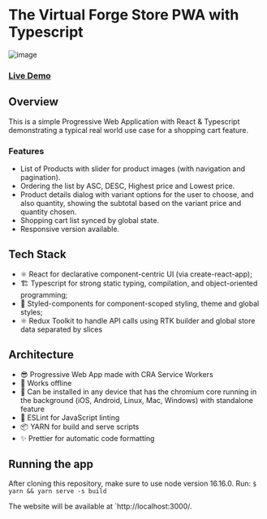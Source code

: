 # The Virtual Forge Store PWA with Typescript

![image](https://user-images.githubusercontent.com/44005675/193641824-d7dc3c58-6dab-4a9c-95cd-1e2a77094d87.png)


### [Live Demo](https://virtual-forge-store.vallorisolutions.com/ 'Live Demo - Click here!')

## Overview

This is a simple Progressive Web Application with React & Typescript demonstrating a typical real world use case for a shopping cart feature.

### Features

- List of Products with slider for product images (with navigation and pagination).
- Ordering the list by ASC, DESC, Highest price and Lowest price.
- Product details dialog with variant options for the user to choose, and also quantity, showing the subtotal based on the variant price and quantity chosen.
- Shopping cart list synced by global state.
- Responsive version available.

## Tech Stack

- ⚛️ React for declarative component-centric UI (via create-react-app);
- 🏗 Typescript for strong static typing, compilation, and object-oriented programming;
- 💅 Styled-components for component-scoped styling, theme and global styles;
- ⚛️ Redux Toolkit to handle API calls using RTK builder and global store data separated by slices

## Architecture

- 😎 Progressive Web App made with CRA Service Workers
- 📶 Works offline
- 🧭 Can be installed in any device that has the chromium core running in the background (iOS, Android, Linux, Mac, Windows) with standalone feature
- 📐 ESLint for JavaScript linting
- 📦 YARN for build and serve scripts
- ✨ Prettier for automatic code formatting

## Running the app

After cloning this repository, make sure to use node version 16.16.0.
Run:
`$ yarn && yarn serve -s build`

The website will be available at `http://localhost:3000/.
